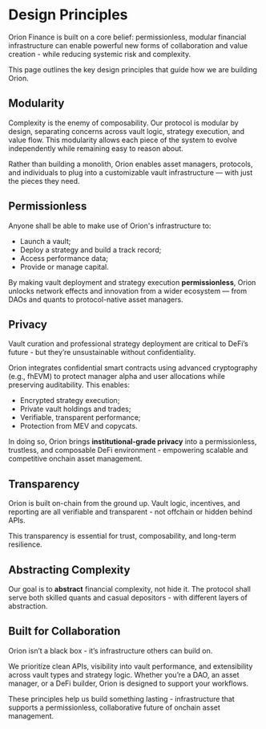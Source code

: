 # Design Principles

Orion Finance is built on a core belief: permissionless, modular financial infrastructure can enable powerful new forms of collaboration and value creation - while reducing systemic risk and complexity.

This page outlines the key design principles that guide how we are building Orion.

## Modularity

Complexity is the enemy of composability. Our protocol is modular by design, separating concerns across vault logic, strategy execution, and value flow. This modularity allows each piece of the system to evolve independently while remaining easy to reason about.

Rather than building a monolith, Orion enables asset managers, protocols, and individuals to plug into a customizable vault infrastructure — with just the pieces they need.

## Permissionless

Anyone shall be able to make use of Orion's infrastructure to:
- Launch a vault;
- Deploy a strategy and build a track record;
- Access performance data;
- Provide or manage capital.

By making vault deployment and strategy execution **permissionless**, Orion unlocks network effects and innovation from a wider ecosystem — from DAOs and quants to protocol-native asset managers.

## Privacy

Vault curation and professional strategy deployment are critical to DeFi’s future - but they’re unsustainable without confidentiality.

Orion integrates confidential smart contracts using advanced cryptography (e.g., fhEVM) to protect manager alpha and user allocations while preserving auditability. This enables:
- Encrypted strategy execution;
- Private vault holdings and trades;
- Verifiable, transparent performance;
- Protection from MEV and copycats.

In doing so, Orion brings **institutional-grade privacy** into a permissionless, trustless, and composable DeFi environment - empowering scalable and competitive onchain asset management.

## Transparency

Orion is built on-chain from the ground up. Vault logic, incentives, and reporting are all verifiable and transparent - not offchain or hidden behind APIs.

This transparency is essential for trust, composability, and long-term resilience.

## Abstracting Complexity

Our goal is to **abstract** financial complexity, not hide it. The protocol shall serve both skilled quants and casual depositors - with different layers of abstraction.

## Built for Collaboration

Orion isn’t a black box - it’s infrastructure others can build on.

We prioritize clean APIs, visibility into vault performance, and extensibility across vault types and strategy logic. Whether you’re a DAO, an asset manager, or a DeFi builder, Orion is designed to support your workflows.

These principles help us build something lasting - infrastructure that supports a permissionless, collaborative future of onchain asset management.
